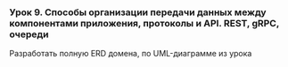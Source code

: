### Урок 9. Способы организации передачи данных между компонентами приложения, протоколы и API. REST, gRPC, очереди
Разработать полную ERD домена, по UML-диаграмме из урока